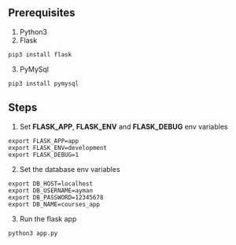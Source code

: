## Prerequisites
1. Python3
2. Flask
```
pip3 install flask
```
3. PyMySql
```
pip3 install pymysql
```

## Steps
1. Set **FLASK_APP**, **FLASK_ENV** and **FLASK_DEBUG** env variables
```
export FLASK_APP=app
export FLASK_ENV=development
export FLASK_DEBUG=1
```
2. Set the database env variables
```
export DB_HOST=localhost
export DB_USERNAME=ayman
export DB_PASSWORD=12345678
export DB_NAME=courses_app
```
3. Run the flask app
```
python3 app.py
```